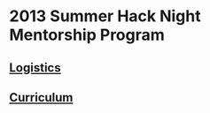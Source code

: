 # 2013 Summer Hack Night Mentorship Program

## [Logistics](https://github.com/isislab/Hack-Night/tree/master/2013-Summer/Logistics)

## [Curriculum](https://github.com/isislab/Hack-Night/tree/master/2013-Summer/Curriculum)
